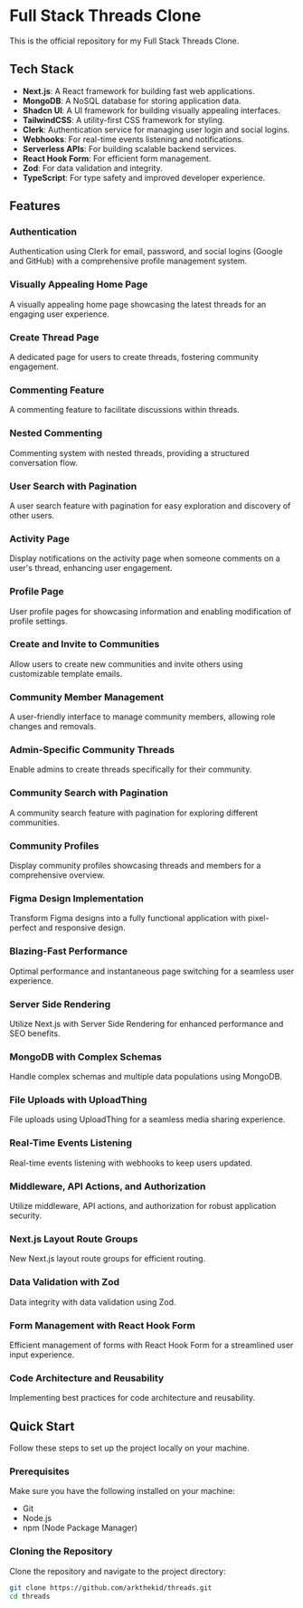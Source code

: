 # Full Stack Threads Clone

This is the official repository for my Full Stack Threads Clone.

## Tech Stack
- **Next.js**: A React framework for building fast web applications.
- **MongoDB**: A NoSQL database for storing application data.
- **Shadcn UI**: A UI framework for building visually appealing interfaces.
- **TailwindCSS**: A utility-first CSS framework for styling.
- **Clerk**: Authentication service for managing user login and social logins.
- **Webhooks**: For real-time events listening and notifications.
- **Serverless APIs**: For building scalable backend services.
- **React Hook Form**: For efficient form management.
- **Zod**: For data validation and integrity.
- **TypeScript**: For type safety and improved developer experience.

## Features

### Authentication
Authentication using Clerk for email, password, and social logins (Google and GitHub) with a comprehensive profile management system.

### Visually Appealing Home Page
A visually appealing home page showcasing the latest threads for an engaging user experience.

### Create Thread Page
A dedicated page for users to create threads, fostering community engagement.

### Commenting Feature
A commenting feature to facilitate discussions within threads.

### Nested Commenting
Commenting system with nested threads, providing a structured conversation flow.

### User Search with Pagination
A user search feature with pagination for easy exploration and discovery of other users.

### Activity Page
Display notifications on the activity page when someone comments on a user's thread, enhancing user engagement.

### Profile Page
User profile pages for showcasing information and enabling modification of profile settings.

### Create and Invite to Communities
Allow users to create new communities and invite others using customizable template emails.

### Community Member Management
A user-friendly interface to manage community members, allowing role changes and removals.

### Admin-Specific Community Threads
Enable admins to create threads specifically for their community.

### Community Search with Pagination
A community search feature with pagination for exploring different communities.

### Community Profiles
Display community profiles showcasing threads and members for a comprehensive overview.

### Figma Design Implementation
Transform Figma designs into a fully functional application with pixel-perfect and responsive design.

### Blazing-Fast Performance
Optimal performance and instantaneous page switching for a seamless user experience.

### Server Side Rendering
Utilize Next.js with Server Side Rendering for enhanced performance and SEO benefits.

### MongoDB with Complex Schemas
Handle complex schemas and multiple data populations using MongoDB.

### File Uploads with UploadThing
File uploads using UploadThing for a seamless media sharing experience.

### Real-Time Events Listening
Real-time events listening with webhooks to keep users updated.

### Middleware, API Actions, and Authorization
Utilize middleware, API actions, and authorization for robust application security.

### Next.js Layout Route Groups
New Next.js layout route groups for efficient routing.

### Data Validation with Zod
Data integrity with data validation using Zod.

### Form Management with React Hook Form
Efficient management of forms with React Hook Form for a streamlined user input experience.

### Code Architecture and Reusability
Implementing best practices for code architecture and reusability.

## Quick Start

Follow these steps to set up the project locally on your machine.

### Prerequisites

Make sure you have the following installed on your machine:
- Git
- Node.js
- npm (Node Package Manager)

### Cloning the Repository

Clone the repository and navigate to the project directory:

```bash
git clone https://github.com/arkthekid/threads.git
cd threads

